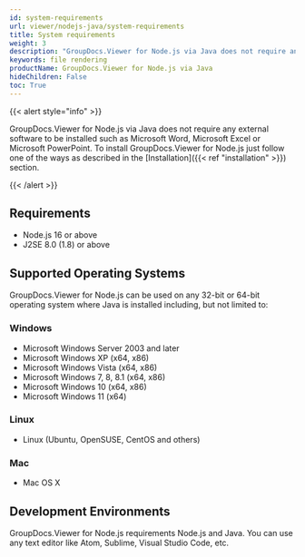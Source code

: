 ```yaml
---
id: system-requirements
url: viewer/nodejs-java/system-requirements
title: System requirements
weight: 3
description: "GroupDocs.Viewer for Node.js via Java does not require any external software to be installed such as Microsoft Word, Microsoft Excel or Microsoft PowerPoint for file rendering."
keywords: file rendering
productName: GroupDocs.Viewer for Node.js via Java
hideChildren: False
toc: True
---
```

{{< alert style="info" >}}

GroupDocs.Viewer for Node.js via Java does not require any external software to be installed such as Microsoft Word, Microsoft Excel or Microsoft PowerPoint. To install GroupDocs.Viewer for Node.js just follow one of the ways as described in the [Installation]({{< ref "installation" >}}) section.

{{< /alert >}}

## Requirements

* Node.js 16 or above
* J2SE 8.0 (1.8) or above

## Supported Operating Systems

GroupDocs.Viewer for Node.js can be used on any 32-bit or 64-bit operating system where Java is installed including, but not limited to:

### Windows

* Microsoft Windows Server 2003 and later
* Microsoft Windows XP (x64, x86)
* Microsoft Windows Vista (x64, x86)
* Microsoft Windows 7, 8, 8.1 (x64, x86)
* Microsoft Windows 10 (x64, x86)
* Microsoft Windows 11 (x64)

### Linux

* Linux (Ubuntu, OpenSUSE, CentOS and others)

### Mac

* Mac OS X

## Development Environments

GroupDocs.Viewer for Node.js requirements Node.js and Java. You  can use any text editor like Atom, Sublime, Visual Studio Code, etc.

  